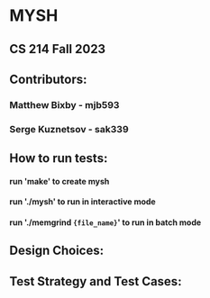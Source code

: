 # MYSH
## CS 214 Fall 2023

## Contributors:
### Matthew Bixby - mjb593
### Serge Kuznetsov - sak339

## How to run tests:

#### run 'make' to create mysh
#### run './mysh' to run in interactive mode
#### run './memgrind `{file_name}`' to run in batch mode

## Design Choices:



## Test Strategy and Test Cases:

